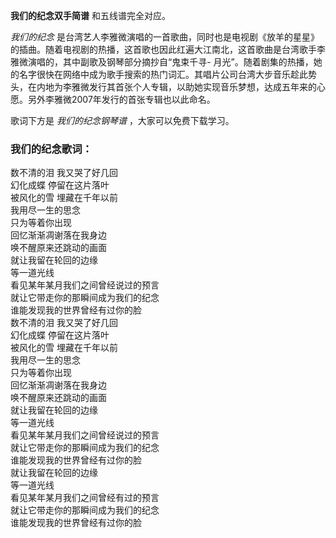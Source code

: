 

**我们的纪念双手简谱** 和五线谱完全对应。

_我们的纪念_
是台湾艺人李雅微演唱的一首歌曲，同时也是电视剧《放羊的星星》的插曲。随着电视剧的热播，这首歌也因此红遍大江南北，这首歌曲是台湾歌手李雅微演唱的，其中副歌及钢琴部分摘抄自“鬼束千寻-
月光”。随着剧集的热播，她的名字很快在网络中成为歌手搜索的热门词汇。其唱片公司台湾大步音乐趁此势头，在内地为李雅微发行其首张个人专辑，以助她实现音乐梦想，达成五年来的心愿。另外李雅微2007年发行的首张专辑也以此命名。

歌词下方是 _我们的纪念钢琴谱_ ，大家可以免费下载学习。

### 我们的纪念歌词：

数不清的泪 我又哭了好几回  
幻化成蝶 停留在这片落叶  
被风化的雪 埋藏在千年以前  
我用尽一生的思念  
只为等着你出现  
回忆渐渐凋谢落在我身边  
唤不醒原来还跳动的画面  
就让我留在轮回的边缘  
等一道光线  
看见某年某月我们之间曾经说过的预言  
就让它带走你的那瞬间成为我们的纪念  
谁能发现我的世界曾经有过你的脸  
数不清的泪 我又哭了好几回  
幻化成蝶 停留在这片落叶  
被风化的雪 埋藏在千年以前  
我用尽一生的思念  
只为等着你出现  
回忆渐渐凋谢落在我身边  
唤不醒原来还跳动的画面  
就让我留在轮回的边缘  
等一道光线  
看见某年某月我们之间曾经说过的预言  
就让它带走你的那瞬间成为我们的纪念  
谁能发现我的世界曾经有过你的脸  
就让我留在轮回的边缘  
等一道光线  
看见某年某月我们之间曾经有过的预言  
就让它带走你的那瞬间成为我们的纪念  
谁能发现我的世界曾经有过你的脸

